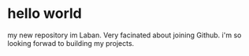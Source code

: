 # hello world
my new repository
im Laban. Very facinated about joining Github. i'm so looking forwad to building my projects. 

